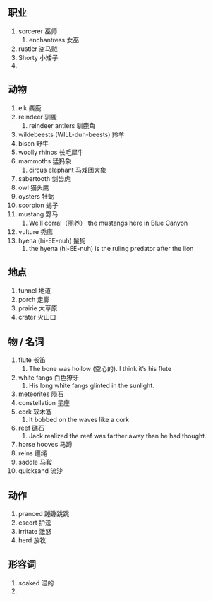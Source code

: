 
## 职业
1. sorcerer 巫师
	1. enchantress 女巫
2. rustler 盗马贼
3. Shorty 小矮子
4. 
## 动物
1. elk 麋鹿
2. reindeer 驯鹿
	1. reindeer antlers 驯鹿角
3. wildebeests (WILL-duh-beests) 羚羊
4. bison 野牛
5. woolly rhinos 长毛犀牛
6. mammoths 猛犸象
	1. circus elephant 马戏团大象
7. sabertooth 剑齿虎
8. owl 猫头鹰
9. oysters 牡蛎
10. scorpion 蝎子
11. mustang 野马
	1. We’ll corral（圈养） the mustangs here in Blue Canyon
12. vulture 秃鹰
13. hyena (hi-EE-nuh) 鬣狗
	1.  the hyena (hi-EE-nuh) is the ruling predator after the lion
## 地点
1. tunnel 地道
2. porch 走廊
3. prairie 大草原
4. crater 火山口


## 物 / 名词
1. flute 长笛
	1. The bone was hollow (空心的). I think it’s his flute
2. white fangs 白色獠牙
	1. His long white fangs glinted in the sunlight.
3. meteorites 陨石
4. constellation 星座
5. cork 软木塞
	1. It bobbed on the waves like a cork
6. reef 礁石
	1. Jack realized the reef was farther away than he had thought.
7. horse hooves 马蹄
8. reins 缰绳
9. saddle 马鞍
10. quicksand 流沙

## 动作
1. pranced 蹦蹦跳跳
2. escort 护送
3. irritate 激怒
4. herd 放牧

## 形容词
1. soaked 湿的
2. 


